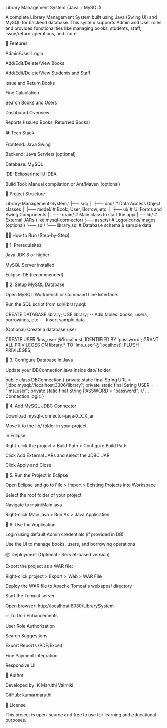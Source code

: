 Library Management System (Java + MySQL)

A complete Library Management System built using Java (Swing UI) and MySQL for backend database. This system supports Admin and User roles and provides functionalities like managing books, students, staff, issue/return operations, and more.

🚀 Features

Admin/User Login

Add/Edit/Delete/View Books

Add/Edit/Delete/View Students and Staff

Issue and Return Books

Fine Calculation

Search Books and Users

Dashboard Overview

Reports (Issued Books, Returned Books)

🛠️ Tech Stack

Frontend: Java Swing

Backend: Java Servlets (optional)

Database: MySQL

IDE: Eclipse/IntelliJ IDEA

Build Tool: Manual compilation or Ant/Maven (optional)

📁 Project Structure

Library-Management-System/
├── src/
│   ├── dao/              # Data Access Object classes
│   ├── model/            # Book, User, Borrow, etc.
│   ├── ui/               # UI Forms and Swing Components
│   └── main/             # Main class to start the app
├── lib/                  # External JARs (like mysql-connector)
├── assets/               # Logo/icons/images (optional)
└── sql/
    └── library.sql       # Database schema & sample data

🧑‍💻 How to Run (Step-by-Step)

🔹 1. Prerequisites

Java JDK 8 or higher

MySQL Server installed

Eclipse IDE (recommended)

🔹 2. Setup MySQL Database

Open MySQL Workbench or Command Line Interface.

Run the SQL script from sql/library.sql:

CREATE DATABASE library;
USE library;
-- Add tables: books, users, borrowings, etc.
-- Insert sample data

(Optional) Create a database user:

CREATE USER 'lms_user'@'localhost' IDENTIFIED BY 'password';
GRANT ALL PRIVILEGES ON library.* TO 'lms_user'@'localhost';
FLUSH PRIVILEGES;

🔹 3. Configure Database in Java

Update your DBConnection.java inside dao/ folder:

public class DBConnection {
    private static final String URL = "jdbc:mysql://localhost:3306/library";
    private static final String USER = "lms_user";
    private static final String PASSWORD = "password";
    // ... Connection logic
}

🔹 4. Add MySQL JDBC Connector

Download mysql-connector-java-X.X.X.jar

Move it to the lib/ folder in your project.

In Eclipse:

Right-click the project > Build Path > Configure Build Path

Click Add External JARs and select the JDBC JAR

Click Apply and Close

🔹 5. Run the Project in Eclipse

Open Eclipse and go to File > Import > Existing Projects into Workspace

Select the root folder of your project

Navigate to main/Main.java

Right-click Main.java > Run As > Java Application

🔹 6. Use the Application

Login using default Admin credentials (if provided in DB)

Use the UI to manage books, users, and borrowing operations

📦 Deployment (Optional - Servlet-based version)

Export the project as a WAR file:

Right-click project > Export > Web > WAR File

Deploy the WAR file to Apache Tomcat's webapps/ directory

Start the Tomcat server

Open browser: http://localhost:8080/LibrarySystem

✅ To Do / Enhancements

User Role Authorization

Search Suggestions

Export Reports (PDF/Excel)

Fine Payment Integration

Responsive UI

🙌 Author

Developed by: K Maruthi Valmiki

GitHub: kumarmaruthi

📝 License

This project is open-source and free to use for learning and educational purposes.


